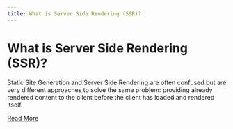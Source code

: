 ```yaml
---
title: What is Server Side Rendering (SSR)?
---
```


# What is Server Side Rendering (SSR)?

Static Site Generation and Server Side Rendering are often confused but are very different approaches to solve the same problem: providing already rendered content to the client before the client has loaded and rendered itself.

[Read More](https://stenciljs.com/docs/static-site-generation-server-side-rendering-ssr)